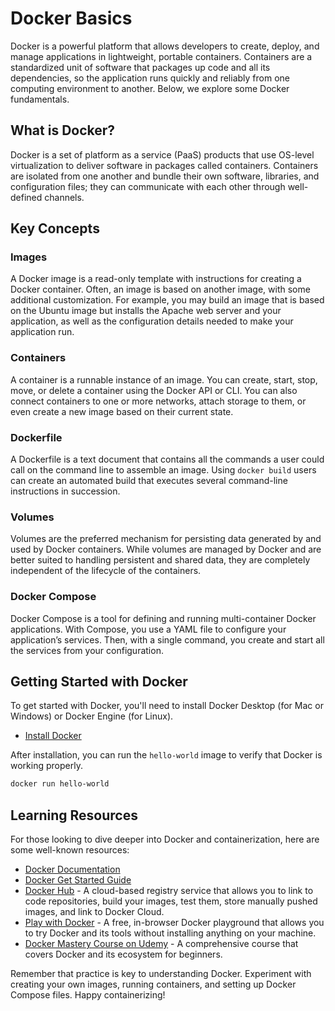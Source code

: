 # Docker Basics  
  
Docker is a powerful platform that allows developers to create, deploy, and manage applications in lightweight, portable containers. Containers are a standardized unit of software that packages up code and all its dependencies, so the application runs quickly and reliably from one computing environment to another. Below, we explore some Docker fundamentals.  
  
## What is Docker?  
  
Docker is a set of platform as a service (PaaS) products that use OS-level virtualization to deliver software in packages called containers. Containers are isolated from one another and bundle their own software, libraries, and configuration files; they can communicate with each other through well-defined channels.  
  
## Key Concepts  
  
### Images  
  
A Docker image is a read-only template with instructions for creating a Docker container. Often, an image is based on another image, with some additional customization. For example, you may build an image that is based on the Ubuntu image but installs the Apache web server and your application, as well as the configuration details needed to make your application run.  
  
### Containers  
  
A container is a runnable instance of an image. You can create, start, stop, move, or delete a container using the Docker API or CLI. You can also connect containers to one or more networks, attach storage to them, or even create a new image based on their current state.  
  
### Dockerfile  
  
A Dockerfile is a text document that contains all the commands a user could call on the command line to assemble an image. Using `docker build` users can create an automated build that executes several command-line instructions in succession.  
  
### Volumes  
  
Volumes are the preferred mechanism for persisting data generated by and used by Docker containers. While volumes are managed by Docker and are better suited to handling persistent and shared data, they are completely independent of the lifecycle of the containers.  
  
### Docker Compose  
  
Docker Compose is a tool for defining and running multi-container Docker applications. With Compose, you use a YAML file to configure your application’s services. Then, with a single command, you create and start all the services from your configuration.  
  
## Getting Started with Docker  
  
To get started with Docker, you'll need to install Docker Desktop (for Mac or Windows) or Docker Engine (for Linux).  
  
- [Install Docker](https://docs.docker.com/get-docker/)  
  
After installation, you can run the `hello-world` image to verify that Docker is working properly.  
  
```bash  
docker run hello-world  
```

## Learning Resources

For those looking to dive deeper into Docker and containerization, here are some well-known resources:

- [Docker Documentation](https://docs.docker.com/)
- [Docker Get Started Guide](https://docs.docker.com/get-started/)
- [Docker Hub](https://hub.docker.com/) - A cloud-based registry service that allows you to link to code repositories, build your images, test them, store manually pushed images, and link to Docker Cloud.
- [Play with Docker](https://labs.play-with-docker.com/) - A free, in-browser Docker playground that allows you to try Docker and its tools without installing anything on your machine.
- [Docker Mastery Course on Udemy](https://www.udemy.com/course/docker-mastery/) - A comprehensive course that covers Docker and its ecosystem for beginners.

Remember that practice is key to understanding Docker. Experiment with creating your own images, running containers, and setting up Docker Compose files. Happy containerizing!
